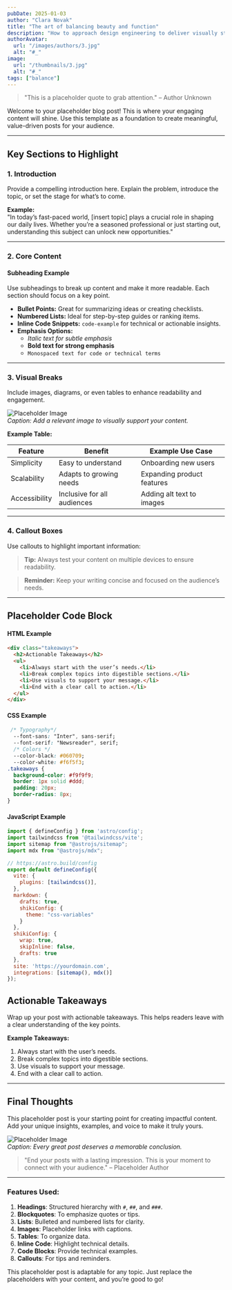 ```yaml
---
pubDate: 2025-01-03
author: "Clara Novak"
title: "The art of balancing beauty and function"
description: "How to approach design engineering to deliver visually stunning yet functional products."
authorAvatar:
  url: "/images/authors/3.jpg"
  alt: "#_"
image:
  url: "/thumbnails/3.jpg"
  alt: "#_"
tags: ["balance"]
---
```

   

> "This is a placeholder quote to grab attention." – Author Unknown  

Welcome to your placeholder blog post! This is where your engaging content will shine. Use this template as a foundation to create meaningful, value-driven posts for your audience.

---

## Key Sections to Highlight  

### 1. **Introduction**  
Provide a compelling introduction here. Explain the problem, introduce the topic, or set the stage for what’s to come.  

**Example:**  
"In today’s fast-paced world, [insert topic] plays a crucial role in shaping our daily lives. Whether you’re a seasoned professional or just starting out, understanding this subject can unlock new opportunities."  

---

### 2. **Core Content**  

#### **Subheading Example**  
Use subheadings to break up content and make it more readable. Each section should focus on a key point.  

- **Bullet Points:** Great for summarizing ideas or creating checklists.  
- **Numbered Lists:** Ideal for step-by-step guides or ranking items.  
- **Inline Code Snippets:** `code-example` for technical or actionable insights.  
- **Emphasis Options:**  
  - *Italic text for subtle emphasis*  
  - **Bold text for strong emphasis**  
  - `Monospaced text for code or technical terms`  

---

### 3. **Visual Breaks**  

Include images, diagrams, or even tables to enhance readability and engagement.  

![Placeholder Image](/thumbnails/placeholder.png)  
*Caption: Add a relevant image to visually support your content.*  

**Example Table:**  

| Feature       | Benefit                     | Example Use Case          |  
|---------------|-----------------------------|---------------------------|  
| Simplicity    | Easy to understand          | Onboarding new users      |  
| Scalability   | Adapts to growing needs     | Expanding product features |  
| Accessibility | Inclusive for all audiences | Adding alt text to images |  

---

### 4. **Callout Boxes**  

Use callouts to highlight important information:  

> **Tip:** Always test your content on multiple devices to ensure readability.  

> **Reminder:** Keep your writing concise and focused on the audience’s needs.  

---

## Placeholder Code Block  
#### HTML Example  

```html
<div class="takeaways">
  <h2>Actionable Takeaways</h2>
  <ul>
    <li>Always start with the user’s needs.</li>
    <li>Break complex topics into digestible sections.</li>
    <li>Use visuals to support your message.</li>
    <li>End with a clear call to action.</li>
  </ul>
</div>
```
#### CSS Example  
```css
 /* Typography*/
  --font-sans: "Inter", sans-serif;
  --font-serif: "Newsreader", serif;
  /* Colors */
  --color-black: #060709;
  --color-white: #f6f5f3;
.takeaways {
  background-color: #f9f9f9;
  border: 1px solid #ddd;
  padding: 20px;
  border-radius: 8px;
}
```
#### JavaScript Example
```javascript
import { defineConfig } from 'astro/config';
import tailwindcss from '@tailwindcss/vite';
import sitemap from "@astrojs/sitemap";
import mdx from "@astrojs/mdx";

// https://astro.build/config
export default defineConfig({
  vite: {
    plugins: [tailwindcss()],
  },
  markdown: {
    drafts: true,
    shikiConfig: {
      theme: "css-variables"
    }
  },
  shikiConfig: {
    wrap: true,
    skipInline: false,
    drafts: true
  },
  site: 'https://yourdomain.com',
  integrations: [sitemap(), mdx()]
});
````
## Actionable Takeaways  

Wrap up your post with actionable takeaways. This helps readers leave with a clear understanding of the key points.  

**Example Takeaways:**  
1. Always start with the user’s needs.  
2. Break complex topics into digestible sections.  
3. Use visuals to support your message.  
4. End with a clear call to action.  

---

## Final Thoughts  

This placeholder post is your starting point for creating impactful content. Add your unique insights, examples, and voice to make it truly yours.  

![Placeholder Image](/thumbnails/placeholder.png)  
*Caption: Every great post deserves a memorable conclusion.*  

> "End your posts with a lasting impression. This is your moment to connect with your audience." – Placeholder Author  

---

### Features Used:  
1. **Headings**: Structured hierarchy with `#`, `##`, and `###`.  
2. **Blockquotes**: To emphasize quotes or tips.  
3. **Lists**: Bulleted and numbered lists for clarity.  
4. **Images**: Placeholder links with captions.  
5. **Tables**: To organize data.  
6. **Inline Code**: Highlight technical details.  
7. **Code Blocks**: Provide technical examples.  
8. **Callouts**: For tips and reminders.  

This placeholder post is adaptable for any topic. Just replace the placeholders with your content, and you’re good to go!  
